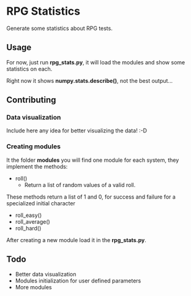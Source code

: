 # RPG Statistics

Generate some statistics about RPG tests.

## Usage

For now, just run __rpg_stats.py__, it will load the modules and show some statistics on each.

Right now it shows __numpy.stats.describe()__, not the best output...

## Contributing

### Data visualization

Include here any idea for better visualizing the data! :-D

### Creating modules

It the folder __modules__ you will find one module for each system,
they implement the methods:
- roll()
  - Return a list of random values of a valid roll.

These methods return a list of 1 and 0, for success and failure for a specialized initial character
- roll_easy()
- roll_average()
- roll_hard()

After creating a new module load it in the __rpg_stats.py__.

## Todo

- Better data visualization
- Modules initialization for user defined parameters
- More modules